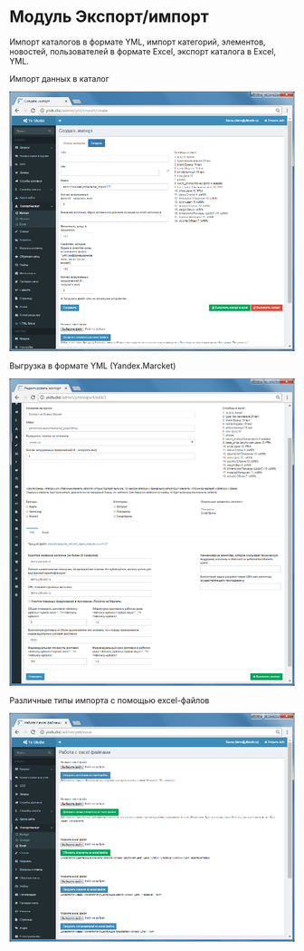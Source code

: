 Модуль Экспорт/импорт
====================

Импорт каталогов в формате YML, импорт категорий, элементов, новостей, пользователей в формате Excel, экспорт каталога в Excel, YML.

Импорт данных в каталог

![Создание обработчика импорта в каталог сайта](images/user-control-panel-create-import.png)

Выгрузка в формате YML (Yandex.Marcket)

![Выгрузка в формате YML (Yandex.Marcket)](images/user-control-panel-export-yandex-market.png)

Различные типы импорта с помощью excel-файлов

![Различные типы импорта с помощью excel-файлов](images/user-control-panel-import-excel.png)
